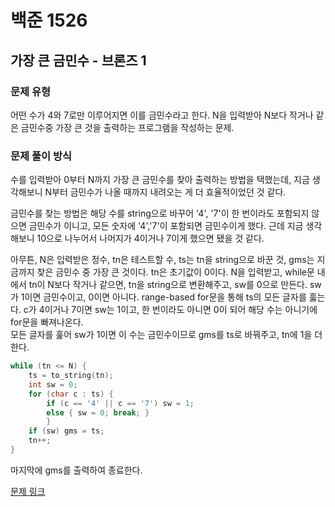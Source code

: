 # 백준 1526
## 가장 큰 금민수 - 브론즈 1
### 문제 유형

어떤 수가 4와 7로만 이루어지면 이를 금민수라고 한다. N을 입력받아 N보다 작거나 같은 금민수중 가장 큰 것을
출력하는 프로그램을 작성하는 문제.

### 문제 풀이 방식

수를 입력받아 0부터 N까지 가장 큰 금민수를 찾아 출력하는 방법을 택했는데, 지금 생각해보니 N부터 금민수가 나올
때까지 내려오는 게 더 효율적이었던 것 같다.

금민수를 찾는 방법은 해당 수를 string으로 바꾸어 '4', '7'이 한 번이라도 포함되지 않으면 금민수가 이니고,
모든 숫자에 '4','7'이 포함되면 금민수이게 했다. 근데 지금 생각해보니 10으로 나누어서 나머지가 4이거나 7이게
했으면 됐을 것 같다.

아무튼, N은 입력받은 정수, tn은 테스트할 수, ts는 tn을 string으로 바꾼 것, gms는 지금까지 찾은 금민수 중
가장 큰 것이다. tn은 초기값이 0이다. N을 입력받고, while문 내에서 tn이 N보다 작거나 같으면, tn을 string으로
변환해주고, sw를 0으로 만든다. sw가 1이면 금민수이고, 0이면 아니다. 
range-based for문을 통해 ts의 모든 글자를 훓는다. c가 4이거나 7이면 sw는 1이고, 한 번이라도 아니면 0이 되어
해당 수는 아니기에 for문을 빠져나온다.    
모든 글자를 훑어 sw가 1이면 이 수는 금민수이므로 gms를 ts로 바꿔주고, tn에 1을 더한다.
~~~cpp
while (tn <= N) {
    ts = to_string(tn);
    int sw = 0;
    for (char c : ts) {
        if (c == '4' || c == '7') sw = 1;
        else { sw = 0; break; }
        }
    if (sw) gms = ts;
    tn++;
}
~~~

마지막에 gms를 출력하여 종료한다.

[문제 링크](https://github.com/tyshim0118/BJ-Codes/blob/main/BJ1526.cpp)
